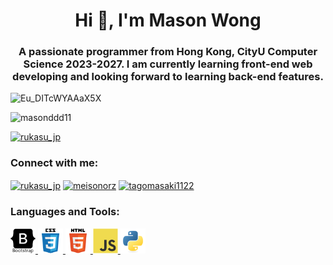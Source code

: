 <h1 align="center">Hi 👋, I'm Mason Wong</h1>
<h3 align="center">A passionate programmer from Hong Kong, CityU Computer Science 2023-2027. I am currently learning front-end web developing and looking forward to learning back-end features.</h3>


![Eu_DITcWYAAaX5X](https://github.com/Masonddd11/Masonddd11/assets/139609218/a87f78b1-eb80-470c-95b5-0d0ddf143c49) 


<p align="left"> <img src="https://komarev.com/ghpvc/?username=masonddd11&label=Profile%20views&color=0e75b6&style=flat" alt="masonddd11" /> </p>

<p align="left"> <a href="https://twitter.com/rukasu_jp" target="blank"><img src="https://img.shields.io/twitter/follow/rukasu_jp?logo=twitter&style=for-the-badge" alt="rukasu_jp" /></a> </p>

<h3 align="left">Connect with me:</h3>
<p align="left">
<a href="https://twitter.com/rukasu_jp" target="blank"><img align="center" src="https://raw.githubusercontent.com/rahuldkjain/github-profile-readme-generator/master/src/images/icons/Social/twitter.svg" alt="rukasu_jp" height="30" width="40" /></a>
<a href="https://instagram.com/meisonorz" target="blank"><img align="center" src="https://raw.githubusercontent.com/rahuldkjain/github-profile-readme-generator/master/src/images/icons/Social/instagram.svg" alt="meisonorz" height="30" width="40" /></a>
<a href="https://discord.gg/tagomasaki1122" target="blank"><img align="center" src="https://raw.githubusercontent.com/rahuldkjain/github-profile-readme-generator/master/src/images/icons/Social/discord.svg" alt="tagomasaki1122" height="30" width="40" /></a>
</p>

<h3 align="left">Languages and Tools:</h3>
<p align="left"> <a href="https://getbootstrap.com" target="_blank" rel="noreferrer"> <img src="https://raw.githubusercontent.com/devicons/devicon/master/icons/bootstrap/bootstrap-plain-wordmark.svg" alt="bootstrap" width="40" height="40"/> </a> <a href="https://www.w3schools.com/css/" target="_blank" rel="noreferrer"> <img src="https://raw.githubusercontent.com/devicons/devicon/master/icons/css3/css3-original-wordmark.svg" alt="css3" width="40" height="40"/> </a> <a href="https://www.w3.org/html/" target="_blank" rel="noreferrer"> <img src="https://raw.githubusercontent.com/devicons/devicon/master/icons/html5/html5-original-wordmark.svg" alt="html5" width="40" height="40"/> </a> <a href="https://developer.mozilla.org/en-US/docs/Web/JavaScript" target="_blank" rel="noreferrer"> <img src="https://raw.githubusercontent.com/devicons/devicon/master/icons/javascript/javascript-original.svg" alt="javascript" width="40" height="40"/> </a> <a href="https://www.python.org" target="_blank" rel="noreferrer"> <img src="https://raw.githubusercontent.com/devicons/devicon/master/icons/python/python-original.svg" alt="python" width="40" height="40"/> </a> </p>
